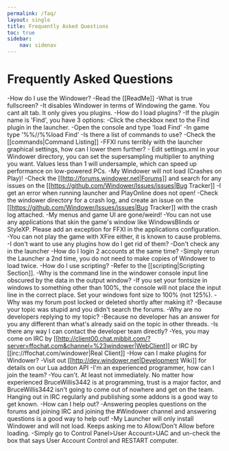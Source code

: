 ```yaml
---
permalink: /faq/
layout: single
title: Frequently Asked Questions
toc: true
sidebar:
    nav: sidenav
---
```


# Frequently Asked Questions

  -How do I use the Windower?
    -Read the [[ReadMe]]
  -What is true fullscreen?
    -It disables Windower in terms of Windowing the game. You cant alt tab. It only gives you plugins.
  -How do I load plugins?
    -If the plugin name is 'Find', you have 3 options:
      -Click the checkbox next to the Find plugin in the launcher.
      -Open the console and type 'load Find'
      -In game type '%%//%%load Find'
  -Is there a list of commands to use?
    -Check the [[commands|Command Listing]]
  -FFXI runs terribly with the launcher graphical settings, how can I lower them further?
    - Edit settings.xml in your Windower directory, you can set the supersampling multiplier to anything you want.  Values less than 1 will undersample, which can speed up performance on low-powered PCs.
  -My Windower will not load (Crashes on Play)!
    -Check the [[http://forums.windower.net|Forums]] and search for any issues on the [[https://github.com/Windower/Issues/issues|Bug Tracker]]
  -I get an error when running launcher and PlayOnline does not open!
    -Check the windower directory for a crash log, and create an issue on the [[https://github.com/Windower/Issues/issues|Bug Tracker]] with the crash log attached.
  -My menus and game UI are gone/weird!
    -You can not use any applications that skin the game's window like WindowsBlinds or StyleXP. Please add an exception for FFXI in the applications configuration.
    -You can not play the game with XFire either, it is known to cause problems.
  -I don't want to use any plugins how do I get rid of them?
    -Don't check any in the launcher
  -How do I login 2 accounts at the same time?
    -Simply rerun the Launcher a 2nd time, you do not need to make copies of Windower to load twice.
  -How do I use scripting?
    -Refer to the [[scripting|Scripting Section]].
  -Why is the command line in the windower console input line obscured by the data in the output window?
    -If you set your fontsize in windows to something other than 100%, the console will not place the input line in the correct place. Set your windows font size to 100% (not 125%).
  -Why was my forum post locked or deleted shortly after making it?
     -Because your topic was stupid and you didn't search the forums.
  -Why are no developers replying to my topic?
    -Because no developer has an answer for you any different than what's already said on the topic in other threads.
  -Is there any way I can contact the developer team directly?
    -Yes, you may come on IRC by [[http://client00.chat.mibbit.com/?server=ffochat.com&channel=%23windower|WebClient]] or IRC by [[irc://ffochat.com/windower|Real Client]]
  -How can I make plugins for Windower?
    -Visit out [[http://dev.windower.net|Development Wiki]] for details on our Lua addon API
  -I'm an experienced programmer, how can I join the team?
    -You can't. At least not immediately. No matter how experienced BruceWillis3442 is at programming, trust is a major factor, and BruceWillis3442 isn't going to come out of nowhere and get on the team. Hanging out in IRC regularly and publishing some addons is a good way to get known.
  -How can I help out?
    -Answering peoples questions on the forums and joining IRC and joining the #Windower channel and answering questions is a good way to help out!
  -My Launcher will only install Windower and will not load. Keeps asking me to Allow/Don't Allow before loading.
    -Simply go to Control Panel>User Account>UAC and un-check the box that says User Account Control and RESTART computer.
